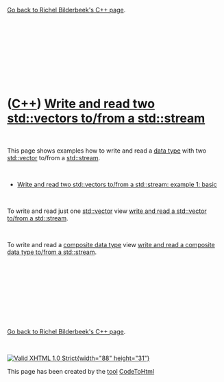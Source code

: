 

[Go back to Richel Bilderbeek's C++ page](Cpp.htm).

 

 

 

 

 

([C++](Cpp.htm)) [Write and read two std::vectors to/from a std::stream](CppVectorsToStream.htm)
================================================================================================

 

This page shows examples how to write and read a [data
type](CppDataType.htm) with two [std::vector](CppVector.htm) to/from a
[std::stream](CppStream.htm).

 

-   [Write and read two std::vectors to/from a std::stream: example 1:
    basic](CppVectorsToStreamExample1.htm)

 

To write and read just one [std::vector](CppVector.htm) view [write and
read a std::vector to/from a std::stream](CppVectorToStream.htm).

 

To write and read a [composite data type](CppCompositeDataType.htm) view
[write and read a composite data type to/from a
std::stream](CppCompositeDataTypeToStream.htm).

 

 

 

 

 

[Go back to Richel Bilderbeek's C++ page](Cpp.htm).



 

[![Valid XHTML 1.0 Strict](valid-xhtml10.png){width="88"
height="31"}](http://validator.w3.org/check?uri=referer)

This page has been created by the [tool](Tools.htm)
[CodeToHtml](ToolCodeToHtml.htm)
